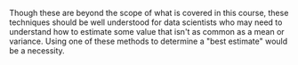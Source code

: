 Though these are beyond the scope of what is covered in this course, these techniques should be well understood for data scientists who may need to understand how to estimate some value that isn't as common as a mean or variance. Using one of these methods to determine a "best estimate" would be a necessity.
